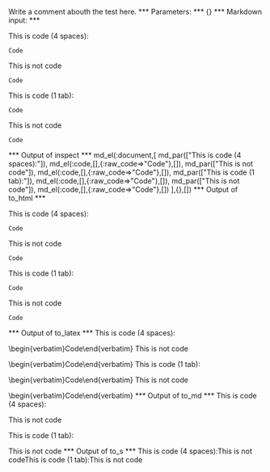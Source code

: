 Write a comment abouth the test here.
*** Parameters: ***
{}
*** Markdown input: ***

This is code (4 spaces):

    Code
This is not code
    
    Code

This is code (1 tab):

	Code
This is not code

	Code



*** Output of inspect ***
md_el(:document,[
	md_par(["This is code (4 spaces):"]),
	md_el(:code,[],{:raw_code=>"Code"},[]),
	md_par(["This is not code"]),
	md_el(:code,[],{:raw_code=>"Code"},[]),
	md_par(["This is code (1 tab):"]),
	md_el(:code,[],{:raw_code=>"Code"},[]),
	md_par(["This is not code"]),
	md_el(:code,[],{:raw_code=>"Code"},[])
],{},[])
*** Output of to_html ***
<p>This is code (4 spaces):</p>

<pre><code>Code</code></pre>

<p>This is not code</p>

<pre><code>Code</code></pre>

<p>This is code (1 tab):</p>

<pre><code>Code</code></pre>

<p>This is not code</p>

<pre><code>Code</code></pre>
*** Output of to_latex ***
This is code (4 spaces):

\begin{verbatim}Code\end{verbatim}
This is not code

\begin{verbatim}Code\end{verbatim}
This is code (1 tab):

\begin{verbatim}Code\end{verbatim}
This is not code

\begin{verbatim}Code\end{verbatim}
*** Output of to_md ***
This is code (4 spaces):

This is not code

This is code (1 tab):

This is not code
*** Output of to_s ***
This is code (4 spaces):This is not codeThis is code (1 tab):This is not code
